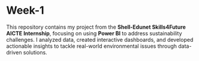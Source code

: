 # Week-1
This repository contains my project from the **Shell-Edunet Skills4Future AICTE Internship**, focusing on using **Power BI** to address sustainability challenges. I analyzed data, created interactive dashboards, and developed actionable insights to tackle real-world environmental issues through data-driven solutions.
